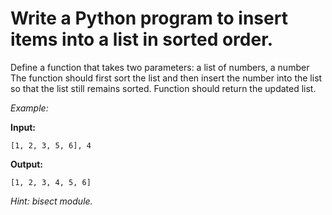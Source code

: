 # Write a Python program to insert items into a list in sorted order.
Define a function that takes two parameters: a list of numbers, a number
The function should first sort the list and then insert the number into the list
so that the list still remains sorted. Function should return the updated list.

_Example:_

**Input:**


    [1, 2, 3, 5, 6], 4


**Output:**


    [1, 2, 3, 4, 5, 6]
    
    
_Hint: bisect module._